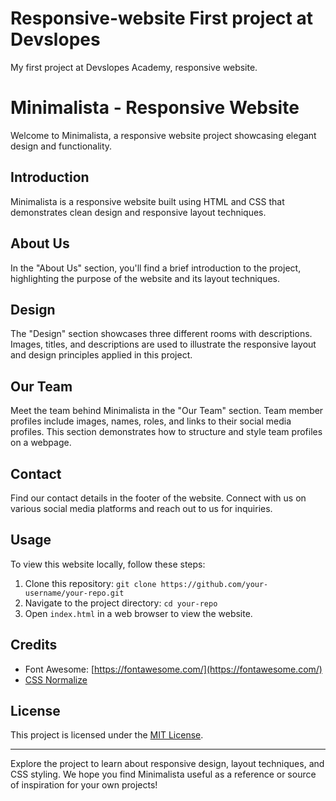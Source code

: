 # Responsive-website First project at Devslopes
My first project at Devslopes Academy, responsive website.

# Minimalista - Responsive Website

Welcome to Minimalista, a responsive website project showcasing elegant design and functionality.

## Introduction
Minimalista is a responsive website built using HTML and CSS that demonstrates clean design and responsive layout techniques.

## About Us
In the "About Us" section, you'll find a brief introduction to the project, highlighting the purpose of the website and its layout techniques.

## Design
The "Design" section showcases three different rooms with descriptions. Images, titles, and descriptions are used to illustrate the responsive layout and design principles applied in this project.

## Our Team
Meet the team behind Minimalista in the "Our Team" section. Team member profiles include images, names, roles, and links to their social media profiles. This section demonstrates how to structure and style team profiles on a webpage.

## Contact
Find our contact details in the footer of the website. Connect with us on various social media platforms and reach out to us for inquiries.

## Usage
To view this website locally, follow these steps:
1. Clone this repository: `git clone https://github.com/your-username/your-repo.git`
2. Navigate to the project directory: `cd your-repo`
3. Open `index.html` in a web browser to view the website.

## Credits
- Font Awesome: [https://fontawesome.com/](https://fontawesome.com/)
- [CSS Normalize](https://necolas.github.io/normalize.css/)

## License
This project is licensed under the [MIT License](LICENSE).

---

Explore the project to learn about responsive design, layout techniques, and CSS styling. We hope you find Minimalista useful as a reference or source of inspiration for your own projects!
